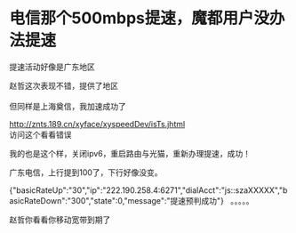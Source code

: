 # 电信那个500mbps提速，魔都用户没办法提速


提速活动好像是广东地区

赵哲这次表现不错，提供了地区<br />
<br />
但同样是上海奠信，我加速成功了

http://znts.189.cn/xyface/xyspeedDev/isTs.jhtml<br />
访问这个看看错误

我的也是这个样，关闭ipv6，重启路由与光猫，重新办理提速，成功！

广东电信，上行提到100了，下行好像没变。

{&quot;basicRateUp&quot;:&quot;30&quot;,&quot;ip&quot;:&quot;222.190.258.4:6271&quot;,&quot;dialAcct&quot;:&quot;js::szaXXXXX&quot;,&quot;basicRateDown&quot;:&quot;300&quot;,&quot;state&quot;:0,&quot;message&quot;:&quot;提速预判成功&quot;}&nbsp; &nbsp;。。。。。

赵哲你看看你移动宽带到期了

